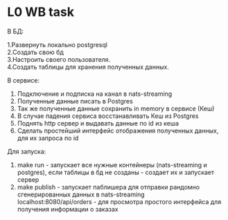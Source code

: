 # L0 WB task
В БД:

1.Развернуть локально postgresql  
2.Создать свою бд    
3.Настроить своего пользователя.     
4.Создать таблицы для хранения полученных данных. 

В сервисе:
1. Подключение и подписка на канал в nats-streaming 
2. Полученные данные писать в Postgres  
3. Так же полученные данные сохранить in memory в сервисе (Кеш) 
4. В случае падения сервиса восстанавливать Кеш из Postgres  
5. Поднять http сервер и выдавать данные по id из кеша 
6. Сделать простейший интерфейс отображения полученных данных, для 
их запроса по id


Для запуска:
1. make run - запускает все нужные контейнеры (nats-streaming и postgres), если таблицы в бд не созданы - создает их  и запускает сервер
2. make publish - запускает паблишера для отправки рандомно сгенерированных данных в nats-streaming  
localhost:8080/api/orders - для просмотра простого интерфейса для получения информации о заказах  